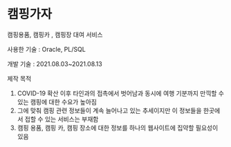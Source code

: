 # 캠핑가자
캠핑용품, 캠핑카 , 캠핑장 대여 서비스

사용한 기술 : Oracle, PL/SQL

개발 기술 : 2021.08.03~2021.08.13

제작 목적 

  1. COVID-19 확산 이후 타인과의 접촉에서 벗어남과 동시에 여행 기분까지 만끽할 수 있는 캠핑에 대한 수요가 높아짐
  2. 그에 맞춰 캠핑 관련 정보들이 계속 늘어나고 있는 추세이지만 이 정보들을 한곳에서 접할 수 있는 서비스는 부재함
  3. 캠핑 용품, 캠핑 카, 캠핑 장소에 대한 정보를 하나의 웹사이트에 집약할 필요성이 있음
